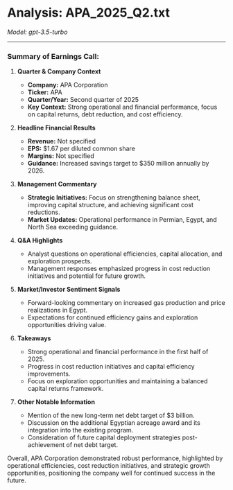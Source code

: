 # Analysis: APA_2025_Q2.txt

*Model: gpt-3.5-turbo*

---

### Summary of Earnings Call:

1. **Quarter & Company Context**
   - **Company:** APA Corporation
   - **Ticker:** APA
   - **Quarter/Year:** Second quarter of 2025
   - **Key Context:** Strong operational and financial performance, focus on capital returns, debt reduction, and cost efficiency.

2. **Headline Financial Results**
   - **Revenue:** Not specified
   - **EPS:** $1.67 per diluted common share
   - **Margins:** Not specified
   - **Guidance:** Increased savings target to $350 million annually by 2026.

3. **Management Commentary**
   - **Strategic Initiatives:** Focus on strengthening balance sheet, improving capital structure, and achieving significant cost reductions.
   - **Market Updates:** Operational performance in Permian, Egypt, and North Sea exceeding guidance.

4. **Q&A Highlights**
   - Analyst questions on operational efficiencies, capital allocation, and exploration prospects.
   - Management responses emphasized progress in cost reduction initiatives and potential for future growth.

5. **Market/Investor Sentiment Signals**
   - Forward-looking commentary on increased gas production and price realizations in Egypt.
   - Expectations for continued efficiency gains and exploration opportunities driving value.

6. **Takeaways**
   - Strong operational and financial performance in the first half of 2025.
   - Progress in cost reduction initiatives and capital efficiency improvements.
   - Focus on exploration opportunities and maintaining a balanced capital returns framework.

7. **Other Notable Information**
   - Mention of the new long-term net debt target of $3 billion.
   - Discussion on the additional Egyptian acreage award and its integration into the existing program.
   - Consideration of future capital deployment strategies post-achievement of net debt target.

Overall, APA Corporation demonstrated robust performance, highlighted by operational efficiencies, cost reduction initiatives, and strategic growth opportunities, positioning the company well for continued success in the future.